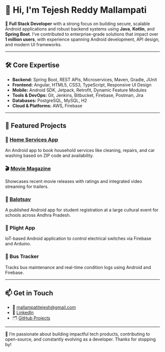 # 👋 Hi, I'm Tejesh Reddy Mallampati

💼 **Full Stack Developer** with a strong focus on building secure, scalable Android applications and robust backend systems using **Java**, **Kotlin**, and **Spring Boot**. I’ve contributed to enterprise-grade solutions that impact over **1 million users**, with experience spanning Android development, API design, and modern UI frameworks.

---

## 🛠️ Core Expertise

- **Backend:** Spring Boot, REST APIs, Microservices, Maven, Gradle, JUnit  
- **Frontend:** Angular, HTML5, CSS3, TypeScript, Responsive UI Design  
- **Mobile:** Android SDK, Jetpack, Retrofit, Dynamic Feature Modules  
- **Tools & DevOps:** Git, Jenkins, Bitbucket, Firebase, Postman, Jira  
- **Databases:** PostgreSQL, MySQL, H2  
- **Cloud & Platforms:** AWS, Firebase

---

## 🚀 Featured Projects

### 🧹 [Home Services App](https://github.com/TejeshReddy999/HomeServices)
An Android app to book household services like cleaning, repairs, and car washing based on ZIP code and availability.

### 🎬 [Movie Magazine](https://github.com/TejeshReddy999/MovieMagazine)
Showcases recent movie releases with ratings and integrated video streaming for trailers.

### 🎉 [Balotsav](https://play.google.com/store/apps/details?id=app.balotsav.com.vvitbalotsav)
A published Android app for student registration at a large cultural event for schools across Andhra Pradesh.

### 🔌 Plight App
IoT-based Android application to control electrical switches via Firebase and Arduino.

### 🚌 Bus Tracker
Tracks bus maintenance and real-time condition logs using Android and Firebase.

---

## 📫 Get in Touch

- 📧 [mallampatitejesh@gmail.com](mailto:mallampatitejesh@gmail.com)  
- 🔗 [LinkedIn](https://linkedin.com/in/tejeshreddymallampati)  
- 🗂️ [GitHub Projects](https://github.com/TejeshReddy999?tab=repositories)

---

🌱 I’m passionate about building impactful tech products, contributing to open-source, and constantly evolving as a developer. Thanks for stopping by!
